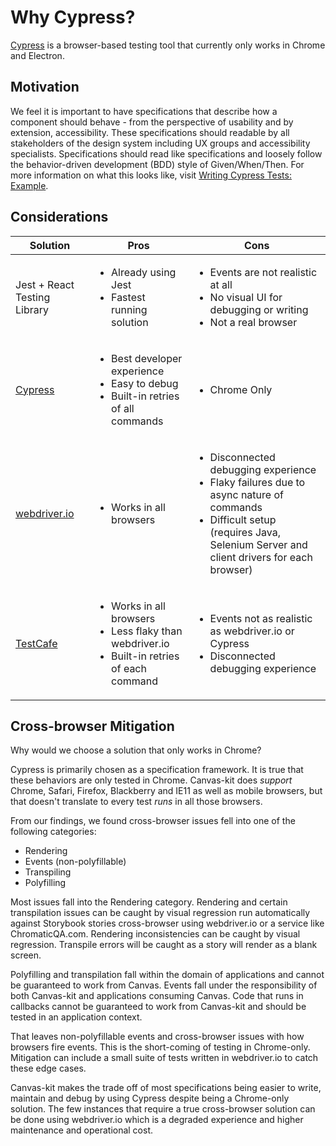 # Why Cypress?

[Cypress](cypress.io) is a browser-based testing tool that currently only works in Chrome and
Electron.

## Motivation

We feel it is important to have specifications that describe how a component should behave - from
the perspective of usability and by extension, accessibility. These specifications should readable
by all stakeholders of the design system including UX groups and accessibility specialists.
Specifications should read like specifications and loosely follow the behavior-driven development
(BDD) style of Given/When/Then. For more information on what this looks like, visit
[Writing Cypress Tests: Example](./README.md#Example).

## Considerations

| Solution                                           | Pros                                                                                                                  | Cons                                                                                                                                                                                                    |
| -------------------------------------------------- | --------------------------------------------------------------------------------------------------------------------- | ------------------------------------------------------------------------------------------------------------------------------------------------------------------------------------------------------- |
| Jest + React Testing Library                       | <ul><li>Already using Jest</li><li>Fastest running solution</li></ul>                                                 | <ul><li>Events are not realistic at all</li><li>No visual UI for debugging or writing</li><li>Not a real browser</li></ul>                                                                              |
| [Cypress](https://www.cypress.io/)                 | <ul><li>Best developer experience</li><li>Easy to debug</li><li>Built-in retries of all commands</li></ul>            | <ul><li>Chrome Only</li></ul>                                                                                                                                                                           |
| [webdriver.io](https://webdriver.io/)              | <ul><li>Works in all browsers</li></ul>                                                                               | <ul><li>Disconnected debugging experience</li><li>Flaky failures due to async nature of commands</li><li>Difficult setup (requires Java, Selenium Server and client drivers for each browser)</li></ul> |
| [TestCafe](https://devexpress.github.io/testcafe/) | <ul><li>Works in all browsers</li><li>Less flaky than webdriver.io</li><li>Built-in retries of each command</li></ul> | <ul><li>Events not as realistic as webdriver.io or Cypress</li><li>Disconnected debugging experience</li></ul>                                                                                          |

## Cross-browser Mitigation

Why would we choose a solution that only works in Chrome?

Cypress is primarily chosen as a specification framework. It is true that these behaviors are only
tested in Chrome. Canvas-kit does _support_ Chrome, Safari, Firefox, Blackberry and IE11 as well as
mobile browsers, but that doesn't translate to every test _runs_ in all those browsers.

From our findings, we found cross-browser issues fell into one of the following categories:

- Rendering
- Events (non-polyfillable)
- Transpiling
- Polyfilling

Most issues fall into the Rendering category. Rendering and certain transpilation issues can be
caught by visual regression run automatically against Storybook stories cross-browser using
webdriver.io or a service like ChromaticQA.com. Rendering inconsistencies can be caught by visual
regression. Transpile errors will be caught as a story will render as a blank screen.

Polyfilling and transpilation fall within the domain of applications and cannot be guaranteed to
work from Canvas. Events fall under the responsibility of both Canvas-kit and applications consuming
Canvas. Code that runs in callbacks cannot be guaranteed to work from Canvas-kit and should be
tested in an application context.

That leaves non-polyfillable events and cross-browser issues with how browsers fire events. This is
the short-coming of testing in Chrome-only. Mitigation can include a small suite of tests written in
webdriver.io to catch these edge cases.

Canvas-kit makes the trade off of most specifications being easier to write, maintain and debug by
using Cypress despite being a Chrome-only solution. The few instances that require a true
cross-browser solution can be done using webdriver.io which is a degraded experience and higher
maintenance and operational cost.
